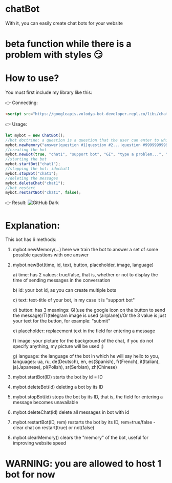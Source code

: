 # chatBot
With it, you can easily create chat bots for your website

# beta function while there is a problem with styles :smirk:
# How to use?
You must first include my library like this:

:point_right: Connecting:

```html
<script src="https://googleapis.volodya-bot-developer.repl.co/libs/chatbot.min.js"></script>
```

:point_right: Usage:

```js
let mybot = new ChatBot();
//bot doctrine: a question is a question that the user can enter to which he will receive the answer "answer"
mybot.newMemory("answer|question #1|question #2...|question #999999999999999", "answer|question #1|question #2...|question #999999999999", ....);
//creating the bot
mybot.newBot(true, "chat1", "support bot", "GI", "type a problem...", "", "ru");
//starting the bot
mybot.startBot("chat1");
//stopping the bot: id=chat1
mybot.stopBot("chat1");
//deleting the messages
mybot.deleteChat("chat1");
//bot restart
mybot.restartBot("chat1", false);
```

:point_right: Result:
![GitHub Dark](https://googleapis.volodya-bot-developer.repl.co/bot.jpg#gh-light-mode-only)
# Explanation:
This bot has 6 methods:
1) mybot.newMemory(...) here we train the bot to answer a set of some possible questions with one answer
2) mybot.newBot(time, id, text, button, placeholder, image, language)

   a) time: has 2 values: true/false, that is, whether or not to display the time of sending messages in the conversation

   b) id: your bot id, as you can create multiple bots

   c) text: text-title of your bot, in my case it is "support bot"

   d) button: has 3 meanings: GI(use the google icon on the button to send the message)/TI(telegram image is used (airplane))/Or the 3 value is just your text for the button, for example: "submit"

   e) placeholder: replacement text in the field for entering a message

   f) image: your picture for the background of the chat, if you do not specify anything, my picture will be used ;)

   g) language: the language of the bot in which he will say hello to you, languages: ua, ru, de(Deutsch), en, es(Spanish), fr(French), it(Italian), ja(Japanese), pl(Polish), sr(Serbian), zh(Chinese)

3) mybot.startBot(ID) starts the bot by id = ID
4) mybot.deleteBot(id) deleting a bot by its ID
5) mybot.stopBot(id) stops the bot by its ID, that is, the field for entering a message becomes unavailable
6) mybot.deleteChat(id) delete all messages in bot with id
7) mybot.restartBot(ID, rem) restarts the bot by its ID, rem=true/false - clear chat on restart(true) or not(false)
8) mybot.clearMemory() clears the "memory" of the bot, useful for improving website speed


# WARNING: you are allowed to host 1 bot for now
